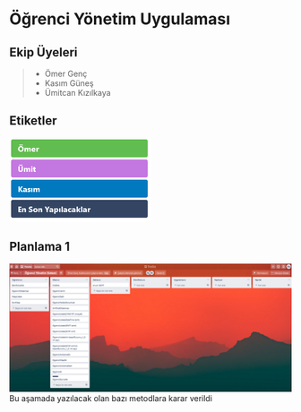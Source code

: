 # Öğrenci Yönetim Uygulaması
## Ekip Üyeleri
> * Ömer Genç
> * Kasım Güneş
> * Ümitcan Kızılkaya

## Etiketler
![Etiketler](/images/etiketler.png)

## Planlama 1
![Planlama1](/images/trello1.png)
Bu aşamada yazılacak olan bazı metodlara karar verildi